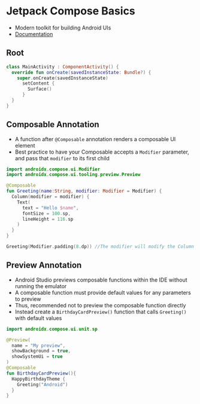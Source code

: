 # Jetpack Compose Basics

- Modern toolkit for building Android UIs
- [Documentation](https://developer.android.com/jetpack/compose/documentation)

## Root

```kotlin
class MainActivity : ComponentActivity() {
  override fun onCreate(savedInstanceState: Bundle?) {
    super.onCreate(savedInstanceState)
      setContent {
        Surface()
      }
  }
}
```

## Composable Annotation

- A function after `@Composable` annotation renders a composable UI element
- Best practice to have your Composable accepts a `Modifier` parameter, and pass that `modifier` to its first child

```kotlin
import androidx.compose.ui.Modifier
import androidx.compose.ui.tooling.preview.Preview

@Composable
fun Greeting(name:String, modifier: Modifier = Modifier) {
  Column(modifier = modifier) {
    Text(
      text = "Hello $name",
      fontSize = 100.sp,
      lineHeight = 116.sp
    )
  }
}

Greeting(Modifier.padding(8.dp)) //The modifier will modify the Column
```

## Preview Annotation

- Android Studio previews composable functions within the IDE without running the emulator
- A composable function must provide default values for any parameters to preview
- Thus, recommended not to preview the composable function directly
- Instead create a `BirthdayCardPreview()` function that calls `Greeting()` with default values

```kotlin
import androidx.compose.ui.unit.sp

@Preview(
  name = "My preview",
  showBackground = true,
  showSystemUi = true
)
@Composable
fun BirthdayCardPreview(){
  HappyBirthdayTheme {
    Greeting("Android")
  }
}
```
